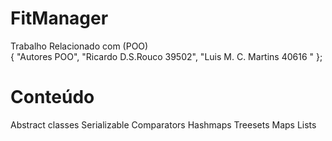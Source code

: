 # FitManager
Trabalho Relacionado com (POO) <br>
{ "Autores POO", "Ricardo D.S.Rouco 39502",
	"Luis M. C. Martins 40616 " };

# Conteúdo
Abstract classes
Serializable
Comparators
Hashmaps
Treesets
Maps
Lists
